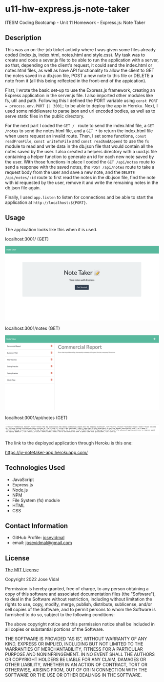 # u11-hw-express.js-note-taker
ITESM Coding Bootcamp - Unit 11 Homework - Express.js: Note Taker

## Description

This was an on-the-job ticket activity where I was given some files already coded (index.js, index.html, notes.html and style.css). My task was to create and code a sever.js file to be able to run the application with a server, so that, depending on the client's request, it could send the index.html or notes.html files, as well as have API functionality to allow the client to GET the notes saved in a db.json file, POST a new note to this file or DELETE a note from it (all this being relfected in the front-end of the appication).

First, I wrote the basic set-up to use the Express.js framework, creating an Express application in the server.js file. I also imported other modules like fs, util and path. Following this I defined the PORT variable using `const PORT = process.env.PORT || 3001;` to be able to deploy the app in Heroku. Next, I used some middleware to parse json and url encoded bodies, as well as to serve static files in the public directory. 

For the next part I coded the `GET / ` route to send the index.html file, a `GET /notes` to send the notes.html file, and a `GET *` to return the index.html file when users request an invalid route. Then, I set some functions, `const readFromFile`, `const writeToFile` and `const readAndAppend` to use the `fs` module to read and write data in the db.json file that would contain all the notes saved by the user. I also created a helpers directory with a uuid.js file containing a helper function to generate an id for each new note saved by the user. With those functions in place I coded the `GET /api/notes` route to send a response with the saved notes, the `POST /api/notes` route to take a request body from the user and save a new note, and the `DELETE /api/notes/:id` route to first read the notes in the db.json file, find the note with id requested by the user, remove it and write the remaining notes in the db.json file again.

Finally, I used `app.listen` to listen for connections and be able to start the application at `http://localhost:${PORT}`. 

## Usage

The application looks like this when it is used.

localhost:3001/ (GET)

![Note Taker 1](./public/assets/images/note-taker-1.png)

localhost:3001/notes (GET)

![Note Taker 2](./public/assets/images/note-taker-2.png) 

localhost:3001/api/notes (GET)

![Note Taker 3](./public/assets/images/note-taker-3.png)

The link to the deployed application through Heroku is this one:

https://jv-notetaker-app.herokuapp.com/

## Technologies Used

* JavaScript
* Express.js
* Node.js
* NPM
* File System (fs) module
* HTML
* CSS

## Contact Information

* GitHub Profile: [josevidmal](https://github.com/josevidmal)
* email: josevidmal@gmail.com

## License

[The MIT License](https://www.mit.edu/~amini/LICENSE.md)

Copyright 2022 Jose Vidal

Permission is hereby granted, free of charge, to any person obtaining a copy of this software and associated documentation files (the "Software"), to deal in the Software without restriction, including without limitation the rights to use, copy, modify, merge, publish, distribute, sublicense, and/or sell copies of the Software, and to permit persons to whom the Software is furnished to do so, subject to the following conditions:
    
The above copyright notice and this permission notice shall be included in all copies or substantial portions of the Software.
    
THE SOFTWARE IS PROVIDED "AS IS", WITHOUT WARRANTY OF ANY KIND, EXPRESS OR IMPLIED, INCLUDING BUT NOT LIMITED TO THE WARRANTIES OF MERCHANTABILITY, FITNESS FOR A PARTICULAR PURPOSE AND NONINFRINGEMENT. IN NO EVENT SHALL THE AUTHORS OR COPYRIGHT HOLDERS BE LIABLE FOR ANY CLAIM, DAMAGES OR OTHER LIABILITY, WHETHER IN AN ACTION OF CONTRACT, TORT OR OTHERWISE, ARISING FROM, OUT OF OR IN CONNECTION WITH THE SOFTWARE OR THE USE OR OTHER DEALINGS IN THE SOFTWARE.
